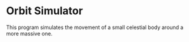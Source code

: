 # Orbit Simulator

This program simulates the movement of a small celestial body around
a more massive one.
